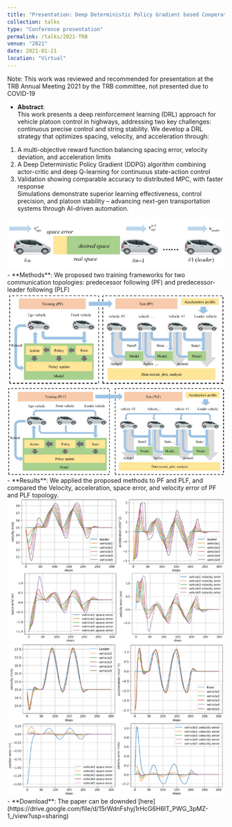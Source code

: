 ```yaml
---
title: "Presentation: Deep Deterministic Policy Gradient based Cooperative Platoon Logitudinal Control Strategy"
collection: talks
type: "Conference presentation"
permalink: /talks/2021-TRB
venue: "2021"
date: 2021-01-21
location: "Virtual"
---
```


Note: This work was reviewed and recommended for presentation at the TRB Annual Meeting 2021 by the TRB committee, not presented due to COVID-19

- **Abstract**:  
This work presents a deep reinforcement learning (DRL) approach for vehicle platoon control in highways, addressing two key challenges: continuous precise control and string stability. We develop a DRL strategy that optimizes spacing, velocity, and acceleration through:  
1. A multi-objective reward function balancing spacing error, velocity deviation, and acceleration limits  
2. A Deep Deterministic Policy Gradient (DDPG) algorithm combining actor-critic and deep Q-learning for continuous state-action control
3. Validation showing comparable accuracy to distributed MPC, with faster response  
Simulations demonstrate superior learning effectiveness, control precision, and platoon stability – advancing next-gen transportation systems through AI-driven automation.  
  <img src="/images/presentation_2021_TRB/platoon.png" alt="Test" width="520" />  
- **Methods**:  
  We proposed two training frameworks for two communication topologies: predecessor following (PF) and predecessor-leader following (PLF)
  <img src="/images/presentation_2021_TRB/training_PF.png" alt="Test" width="520" />
  <img src="/images/presentation_2021_TRB/training_PLF.png" alt="Test" width="520" />
- **Results**:  
  We applied the proposed methods to PF and PLF, and compared the Velocity, acceleration, space error, and velocity error of PF and PLF topology.
  <img src="/images/presentation_2021_TRB/results_PF.png" alt="Test" width="520" />
  <img src="/images/presentation_2021_TRB/results_PLF.png" alt="Test" width="520" />
- **Download**:  
  The paper can be downded [here](https://drive.google.com/file/d/15rWdnFshyj1rHcG6H6lT_PWG_3pMZ-1_/view?usp=sharing)